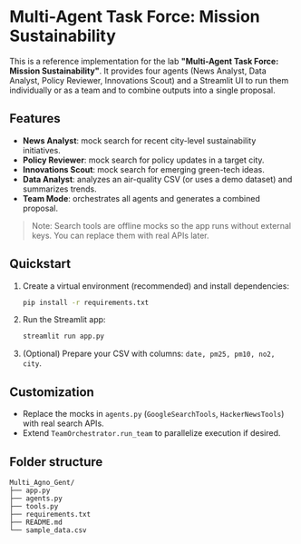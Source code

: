 
# Multi-Agent Task Force: Mission Sustainability

This is a reference implementation for the lab **"Multi-Agent Task Force: Mission Sustainability"**.
It provides four agents (News Analyst, Data Analyst, Policy Reviewer, Innovations Scout) and a Streamlit UI to run them individually or as a team and to combine outputs into a single proposal.

## Features
- **News Analyst**: mock search for recent city-level sustainability initiatives.
- **Policy Reviewer**: mock search for policy updates in a target city.
- **Innovations Scout**: mock search for emerging green-tech ideas.
- **Data Analyst**: analyzes an air-quality CSV (or uses a demo dataset) and summarizes trends.
- **Team Mode**: orchestrates all agents and generates a combined proposal.

> Note: Search tools are offline mocks so the app runs without external keys. You can replace them with real APIs later.

## Quickstart
1. Create a virtual environment (recommended) and install dependencies:
   ```bash
   pip install -r requirements.txt
   ```

2. Run the Streamlit app:
   ```bash
   streamlit run app.py
   ```

3. (Optional) Prepare your CSV with columns: `date, pm25, pm10, no2, city`.

## Customization
- Replace the mocks in `agents.py` (`GoogleSearchTools`, `HackerNewsTools`) with real search APIs.
- Extend `TeamOrchestrator.run_team` to parallelize execution if desired.

## Folder structure
```
Multi_Agno_Gent/
├── app.py
├── agents.py
├── tools.py
├── requirements.txt
├── README.md
└── sample_data.csv
```
